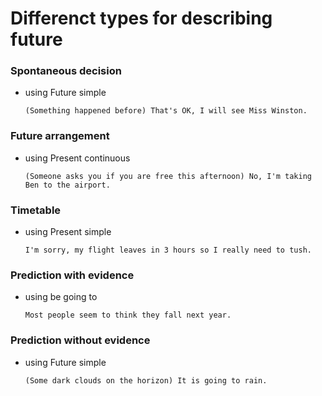 # Differenct types for describing future
### Spontaneous decision
- using Future simple
    ```
    (Something happened before) That's OK, I will see Miss Winston.
    ```
### Future arrangement
- using Present continuous
    ```
    (Someone asks you if you are free this afternoon) No, I'm taking Ben to the airport.
    ```
### Timetable
- using Present simple
    ```
    I'm sorry, my flight leaves in 3 hours so I really need to tush.
    ```
### Prediction with evidence
- using be going to 
    ```
    Most people seem to think they fall next year.
    ```
### Prediction without evidence
- using Future simple
    ```
    (Some dark clouds on the horizon) It is going to rain.
    ```